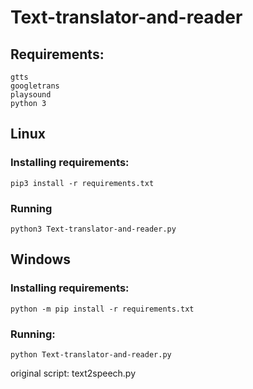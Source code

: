 # Text-translator-and-reader

## Requirements:
```
gtts 
googletrans
playsound
python 3
```

## Linux
### Installing requirements: 
```pip3 install -r requirements.txt```

### Running
```python3 Text-translator-and-reader.py```

## Windows
### Installing requirements: 
```python -m pip install -r requirements.txt```

### Running:
```python Text-translator-and-reader.py```

original script: text2speech.py
